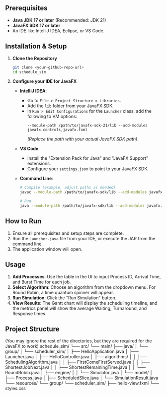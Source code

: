 
## Prerequisites

- **Java JDK 17 or later** (Recommended: JDK 21)
- **JavaFX SDK 17 or later**
- An IDE like IntelliJ IDEA, Eclipse, or VS Code.

## Installation & Setup

1.  **Clone the Repository**
    ```bash
    git clone <your-github-repo-url>
    cd schedule_sim
    ```

2.  **Configure your IDE for JavaFX**
    - **IntelliJ IDEA**:
      - Go to `File > Project Structure > Libraries`.
      - Add the `lib` folder from your JavaFX SDK.
      - In `Run > Edit Configurations` for the `Launcher` class, add the following to VM options:
        ```
        --module-path /path/to/javafx-sdk-21/lib --add-modules javafx.controls,javafx.fxml
        ```
        *(Replace the path with your actual JavaFX SDK path)*.

    - **VS Code**:
      - Install the "Extension Pack for Java" and "JavaFX Support" extensions.
      - Configure your `settings.json` to point to your JavaFX SDK.

    - **Command Line**:
      ```bash
      # Compile (example, adjust paths as needed)
      javac --module-path /path/to/javafx-sdk/lib --add-modules javafx.controls,javafx.fxml -d out src/main/java/group/scheduler_sim/**/*.java src/main/java/group/scheduler_sim/*.java

      # Run
      java --module-path /path/to/javafx-sdk/lib --add-modules javafx.controls,javafx.fxml -cp out group.scheduler_sim.Launcher
      ```

## How to Run

1.  Ensure all prerequisites and setup steps are complete.
2.  Run the `Launcher.java` file from your IDE, or execute the JAR from the command line.
3.  The application window will open.

## Usage

1.  **Add Processes**: Use the table in the UI to input Process ID, Arrival Time, and Burst Time for each job.
2.  **Select Algorithm**: Choose an algorithm from the dropdown menu. For Round Robin, a time quantum spinner will appear.
3.  **Run Simulation**: Click the "Run Simulation" button.
4.  **View Results**: The Gantt chart will display the scheduling timeline, and the metrics panel will show the average Waiting, Turnaround, and Response times.

## Project Structure
(You may ignore the rest of the directories, but they are required for the JavaFX to work)
schedule_sim/
└── src/
    └── main/
        ├── java/
        │   └── group/
        │       └── scheduler_sim/
        │           ├── HelloApplication.java
        │           ├── Launcher.java
        │           ├── HelloController.java
        │           ├── algorithms/
        │           │   ├── SchedulingAlgorithm.java
        │           │   ├── FirstComeFirstServed.java
        │           │   ├── ShortestJobNext.java
        │           │   ├── ShortestRemainingTime.java
        │           │   └── RoundRobin.java
        │           ├── engine/
        │           │   └── Simulator.java
        │           └── model/
        │               ├── Process.java
        │               ├── ScheduledSlice.java
        │               └── SimulationResult.java
        └── resources/
            └── group/
                └── scheduler_sim/
                    ├── hello-view.fxml
                    └── styles.css
